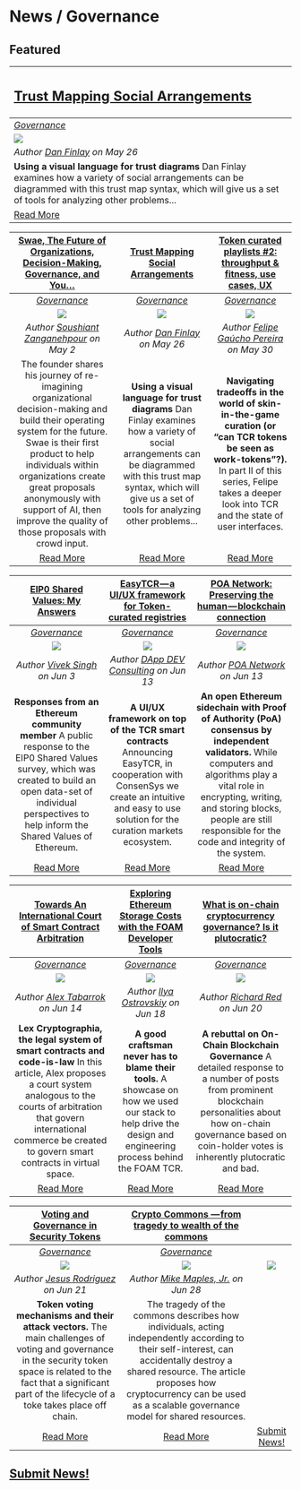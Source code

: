 # News / Governance

## **Featured**

[<h2>**Trust Mapping Social Arrangements**</h2>](https://medium.com/capabul/trust-mapping-social-arrangements-7fd03b2bf627) |
:-----------|
[_Governance_](governance.md) |
[<img src="https://cdn-images-1.medium.com/max/800/1*kwUBxvjOeXj3PbV2W_gT8A.png">](https://medium.com/capabul/trust-mapping-social-arrangements-7fd03b2bf627) |
_Author [Dan Finlay](https://medium.com/@danfinlay) on May 26_ |
**Using a visual language for trust diagrams** Dan Finlay examines how a variety of social arrangements can be diagrammed with this trust map syntax, which will give us a set of tools for analyzing other problems... |
[Read More](https://medium.com/capabul/trust-mapping-social-arrangements-7fd03b2bf627) |

[**Swae, The Future of Organizations, Decision-Making, Governance, and You…**](https://medium.com/swae/swae-the-future-of-organizations-decision-making-governance-and-you-4ec94a99f899) | [**Trust Mapping Social Arrangements**](https://medium.com/capabul/trust-mapping-social-arrangements-7fd03b2bf627) | [**Token curated playlists #2: throughput & fitness, use cases, UX**](https://medium.com/paratii/token-curated-playlists-2-throughput-fitness-use-cases-ux-6421733b0063) |
:-----------:|:-----------:|:-----------:|
[_Governance_](governance.md) | [_Governance_](governance.md) | [_Governance_](governance.md) |
[<img src="http://www.swae.io/wp-content/uploads/2018/02/logo@3x.png">](https://medium.com/swae/swae-the-future-of-organizations-decision-making-governance-and-you-4ec94a99f899) | [<img src="https://cdn-images-1.medium.com/max/800/1*kwUBxvjOeXj3PbV2W_gT8A.png">](https://medium.com/capabul/trust-mapping-social-arrangements-7fd03b2bf627) | [<img src="https://cdn-images-1.medium.com/max/1000/1*H6tbiAX9al-BVFfslxc2ZQ.png">](https://medium.com/paratii/token-curated-playlists-2-throughput-fitness-use-cases-ux-6421733b0063) |
_Author [Soushiant Zanganehpour](https://medium.com/@soushiant) on May 2_ | _Author [Dan Finlay](https://medium.com/@danfinlay) on May 26_ | _Author [Felipe Gaúcho Pereira](https://medium.com/@felipegachopereira) on May 30_ |
The founder shares his journey of re-imagining organizational decision-making and build their operating system for the future. Swae is their first product to help individuals within organizations create great proposals anonymously with support of AI, then improve the quality of those proposals with crowd input. | **Using a visual language for trust diagrams** Dan Finlay examines how a variety of social arrangements can be diagrammed with this trust map syntax, which will give us a set of tools for analyzing other problems... | **Navigating tradeoffs in the world of skin-in-the-game curation (or “can TCR tokens be seen as work-tokens”?).** In part II of this series, Felipe takes a deeper look into TCR and the state of user interfaces. |
[Read More](https://medium.com/swae/swae-the-future-of-organizations-decision-making-governance-and-you-4ec94a99f899) | [Read More](https://medium.com/capabul/trust-mapping-social-arrangements-7fd03b2bf627) | [Read More](https://medium.com/paratii/token-curated-playlists-2-throughput-fitness-use-cases-ux-6421733b0063) |

[**EIP0 Shared Values: My Answers**](https://medium.com/coinmonks/eip0-shared-values-my-answers-9f9a6767dffd) | [**EasyTCR — a UI/UX framework for Token-curated registries**](https://medium.com/dappdev/easytcr-a-ui-ux-framework-for-token-curated-registries-dd80a8bcc6c6) | [**POA Network: Preserving the human — blockchain connection**](https://medium.com/poa-network/poa-network-preserving-the-human-blockchain-connection-774e221308aa) |
:-----------:|:-----------:|:-----------:|
[_Governance_](governance.md) | [_Governance_](governance.md) | [_Governance_](governance.md) |
[<img src="https://cdn-images-1.medium.com/max/1000/1*gpX2u-ym_e_R-jzWhbstjw.jpeg">](https://medium.com/coinmonks/eip0-shared-values-my-answers-9f9a6767dffd) | [<img src="https://cdn-images-1.medium.com/max/800/1*uskfNJIZA50toPjBxw8YAQ.png">](https://medium.com/dappdev/easytcr-a-ui-ux-framework-for-token-curated-registries-dd80a8bcc6c6) | [<img src="https://cdn-images-1.medium.com/max/800/1*OALwmEp8ED1uwtkX0oOLzw.png">](https://medium.com/poa-network/poa-network-preserving-the-human-blockchain-connection-774e221308aa) |
_Author [Vivek Singh](https://medium.com/@vivek.m.singh) on Jun 3_ | _Author [DApp DEV Consulting](https://medium.com/@dappdev) on Jun 13_ | _Author [POA Network](https://medium.com/@poanetwork) on Jun 13_  |
**Responses from an Ethereum community member** A public response to the EIP0 Shared Values survey, which was created to build an open data-set of individual perspectives to help inform the Shared Values of Ethereum. | **A UI/UX framework on top of the TCR smart contracts** Announcing EasyTCR, in cooperation with ConsenSys we create an intuitive and easy to use solution for the curation markets ecosystem. | **An open Ethereum sidechain with Proof of Authority (PoA) consensus by independent validators.** While computers and algorithms play a vital role in encrypting, writing, and storing blocks, people are still responsible for the code and integrity of the system. |
[Read More](https://medium.com/coinmonks/eip0-shared-values-my-answers-9f9a6767dffd) | [Read More](https://medium.com/dappdev/easytcr-a-ui-ux-framework-for-token-curated-registries-dd80a8bcc6c6) | [Read More](https://medium.com/poa-network/poa-network-preserving-the-human-blockchain-connection-774e221308aa) |

[**Towards An International Court of Smart Contract Arbitration**](https://marginalrevolution.com/marginalrevolution/2018/06/towards-international-court-smart-contract-arbitration.html) | [**Exploring Ethereum Storage Costs with the FOAM Developer Tools**](https://blog.foam.space/exploring-ethereum-storage-costs-with-the-foam-developer-tools-96d84e1a06b5) | [**What is on-chain cryptocurrency governance? Is it plutocratic?**](https://medium.com/@richardred/what-is-on-chain-cryptocurrency-governance-is-it-plutocratic-bfb407ef6f1) |
:-----------:|:-----------:|:-----------:|
[_Governance_](governance.md) | [_Governance_](governance.md) | [_Governance_](governance.md) |
[<img src="https://images.unsplash.com/photo-1515040242872-08257d6d08c2?ixlib=rb-0.3.5&s=e7e07b35570d150a85700c871139f1fb&auto=format&fit=crop&w=800&q=80">](https://marginalrevolution.com/marginalrevolution/2018/06/towards-international-court-smart-contract-arbitration.html) | [<img src="https://cdn-images-1.medium.com/max/800/1*kbBSEYx4ssictZbc2P3IgQ.jpeg">](https://blog.foam.space/exploring-ethereum-storage-costs-with-the-foam-developer-tools-96d84e1a06b5) | [<img src="https://images.unsplash.com/photo-1499909694555-1ae5b7067b1a?ixlib=rb-0.3.5&ixid=eyJhcHBfaWQiOjEyMDd9&s=85c6f4950e33e2feb5252e160c649a21&auto=format&fit=crop&w=800&q=80">](https://medium.com/@richardred/what-is-on-chain-cryptocurrency-governance-is-it-plutocratic-bfb407ef6f1) |
_Author [Alex Tabarrok](https://marginalrevolution.com/about) on Jun 14_ | _Author [Ilya Ostrovskiy](https://blog.foam.space/@iostat_foam) on Jun 18_ | _Author [Richard Red](https://medium.com/@richardred) on Jun 20_ |
**Lex Cryptographia, the legal system of smart contracts and code-is-law** In this article, Alex proposes a court system analogous to the courts of arbitration that govern international commerce be created to govern smart contracts in virtual space. | **A good craftsman never has to blame their tools.** A showcase on how we used our stack to help drive the design and engineering process behind the FOAM TCR. | **A rebuttal on On-Chain Blockchain Governance** A detailed response to a number of posts from prominent blockchain personalities about how on-chain governance based on coin-holder votes is inherently plutocratic and bad. |
[Read More](https://marginalrevolution.com/marginalrevolution/2018/06/towards-international-court-smart-contract-arbitration.html) | [Read More](https://blog.foam.space/exploring-ethereum-storage-costs-with-the-foam-developer-tools-96d84e1a06b5) | [Read More](https://medium.com/@richardred/what-is-on-chain-cryptocurrency-governance-is-it-plutocratic-bfb407ef6f1) |

[**Voting and Governance in Security Tokens**](https://medium.com/coinmonks/voting-and-governance-in-security-tokens-1e3d041dabb8) | [**Crypto Commons — from tragedy to wealth of the commons**](https://blog.usejournal.com/crypto-commons-da602fb98138) | |
:-----------:|:-----------:|:-----------:|
[_Governance_](governance.md) | [_Governance_](governance.md) | |
[<img src="https://cdn-images-1.medium.com/max/800/1*F7oHt_loAWz4EACe_SqRgQ.jpeg">](https://medium.com/coinmonks/voting-and-governance-in-security-tokens-1e3d041dabb8) | [<img src="https://cdn.britannica.com/668x448/09/134309-004-ABF9FE28.jpg">](https://blog.usejournal.com/crypto-commons-da602fb98138) | [<img src="../images/monthly_no_image.png">](../guides/guide_for_submitting_news.md) |
_Author [Jesus Rodriguez](https://medium.com/@jrodthoughts) on Jun 21_ | _Author [Mike Maples, Jr.](https://blog.usejournal.com/@m2jr) on Jun 28_ | |
**Token voting mechanisms and their attack vectors.** The main challenges of voting and governance in the security token space is related to the fact that a significant part of the lifecycle of a toke takes place off chain. | The tragedy of the commons describes how individuals, acting independently according to their self-interest, can accidentally destroy a shared resource. The article proposes how cryptocurrency can be used as a scalable governance model for shared resources. | |
[Read More](https://medium.com/coinmonks/voting-and-governance-in-security-tokens-1e3d041dabb8) | [Read More](https://blog.usejournal.com/crypto-commons-da602fb98138) | [Submit News!](../guides/guide_for_submitting_news.md) |

## [Submit News!](../guides/guide_for_submitting_news.md)
